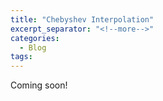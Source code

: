 ```yaml
---
title: "Chebyshev Interpolation"
excerpt_separator: "<!--more-->"
categories:
  - Blog
tags:
---
```


Coming soon!